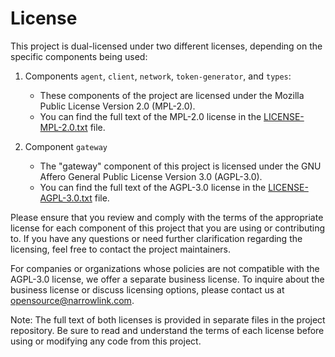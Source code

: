 # License
This project is dual-licensed under two different licenses, depending on the specific components being used:

1. Components `agent`, `client`, `network`, `token-generator`, and `types`:
   - These components of the project are licensed under the Mozilla Public License Version 2.0 (MPL-2.0).
   - You can find the full text of the MPL-2.0 license in the [LICENSE-MPL-2.0.txt](LICENSE-MPL-2.0.txt) file.

2. Component `gateway`
   - The "gateway" component of this project is licensed under the GNU Affero General Public License Version 3.0 (AGPL-3.0).
   - You can find the full text of the AGPL-3.0 license in the [LICENSE-AGPL-3.0.txt](LICENSE-AGPL-3.0.txt) file.

Please ensure that you review and comply with the terms of the appropriate license for each component of this project that you are using or contributing to. If you have any questions or need further 
clarification regarding the licensing, feel free to contact the project maintainers.

For companies or organizations whose policies are not compatible with the AGPL-3.0 license, we offer a separate business license. To inquire about the business license or discuss licensing options, please 
contact us at opensource@narrowlink.com.

Note: The full text of both licenses is provided in separate files in the project repository. Be sure to read and understand the terms of each license before using or modifying any code from this project.



